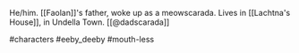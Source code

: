 He/him. [[Faolan]]'s father, woke up as a meowscarada. Lives in [[Lachtna's House]], in Undella Town. [[@dadscarada]]

#characters #eeby_deeby #mouth-less 